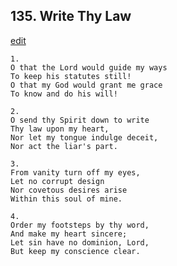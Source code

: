 
## 135.  Write Thy Law
[edit](https://docs.google.com/document/d/1IX1lD4VZX%2DKwRnKGQ8Uf2guit6JtmBg_/edit?mode=html)



    1.
    O that the Lord would guide my ways
    To keep his statutes still!
    O that my God would grant me grace
    To know and do his will!

    2.
    O send thy Spirit down to write
    Thy law upon my heart,
    Nor let my tongue indulge deceit,
    Nor act the liar's part.

    3.
    From vanity turn off my eyes,
    Let no corrupt design
    Nor covetous desires arise
    Within this soul of mine.

    4.
    Order my footsteps by thy word,
    And make my heart sincere;
    Let sin have no dominion, Lord,
    But keep my conscience clear.
